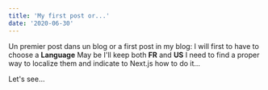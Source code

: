 ```yaml
---
title: 'My first post or...'
date: '2020-06-30'
---
```


Un premier post dans un blog or a first post in my blog: I will first to have to choose a **Language**
May be I'll keep both **FR** and **US**
I need to find a proper way to localize them and indicate to Next.js how to do it...

Let's see...